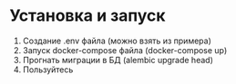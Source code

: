 # Установка и запуск

1. Создание .env файла (можно взять из примера)
2. Запуск docker-compose файла (docker-compose up)
3. Прогнать миграции в БД (alembic upgrade head)
4. Пользуйтесь